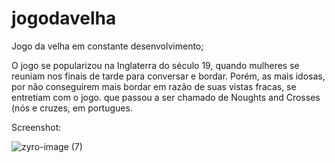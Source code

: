 # jogodavelha
Jogo da velha em constante desenvolvimento;

O jogo se popularizou na Inglaterra do século 19, quando mulheres se reuniam nos finais de tarde para conversar e bordar. Porém, as mais idosas, por não conseguirem mais bordar em razão de suas vistas fracas, se entretiam com o jogo. que passou a ser chamado de Noughts and Crosses (nós e cruzes, em portugues.


Screenshot:

![zyro-image (7)](https://user-images.githubusercontent.com/102183014/194442148-83287597-8441-4a9d-966a-b6eaf13e9ed7.png)
